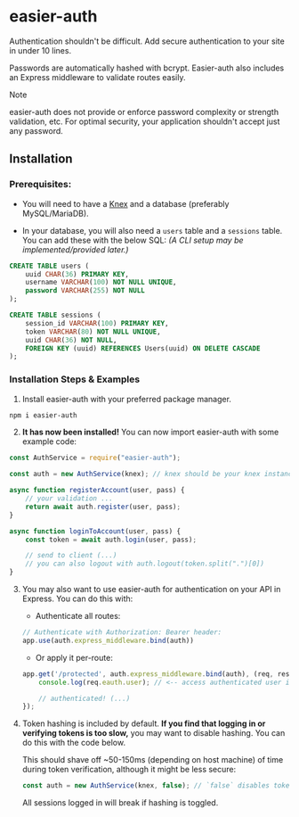 # easier-auth
Authentication shouldn't be difficult. Add secure authentication to your site in under 10 lines.

Passwords are automatically hashed with bcrypt. Easier-auth also includes an Express middleware to validate routes easily.

> [!NOTE]  
> easier-auth does not provide or enforce password complexity or strength validation, etc. For optimal security, your application shouldn't accept just any password.

## Installation

### Prerequisites:

* You will need to have a [Knex](https://knexjs.org/guide/) and a database (preferably MySQL/MariaDB).

* In your database, you will also need a `users` table and a `sessions` table. You can add these with the below SQL: *(A CLI setup may be implemented/provided later.)*
```sql 
CREATE TABLE users (
    uuid CHAR(36) PRIMARY KEY,
    username VARCHAR(100) NOT NULL UNIQUE,
    password VARCHAR(255) NOT NULL
);

CREATE TABLE sessions (
    session_id VARCHAR(100) PRIMARY KEY,
    token VARCHAR(80) NOT NULL UNIQUE,
    uuid CHAR(36) NOT NULL,
    FOREIGN KEY (uuid) REFERENCES Users(uuid) ON DELETE CASCADE
);
```

### Installation Steps & Examples

1. Install easier-auth with your preferred package manager.
```bash
npm i easier-auth
```

2. **It has now been installed!** You can now import easier-auth with some example code:

```js
const AuthService = require("easier-auth");

const auth = new AuthService(knex); // knex should be your knex instance

async function registerAccount(user, pass) {
    // your validation ...
    return await auth.register(user, pass);
}

async function loginToAccount(user, pass) {
    const token = await auth.login(user, pass); 

    // send to client (...)
    // you can also logout with auth.logout(token.split(".")[0])
}
```

3. You may also want to use easier-auth for authentication on your API in Express. You can do this with:
    * Authenticate all routes:
    ```js
    // Authenticate with Authorization: Bearer header:
    app.use(auth.express_middleware.bind(auth))
    ```

    * Or apply it per-route:
    ```js
    app.get('/protected', auth.express_middleware.bind(auth), (req, res) => {
        console.log(req.eauth.user); // <-- access authenticated user info: id, username, provided token

        // authenticated! (...)
    });
    ```

4. Token hashing is included by default. **If you find that logging in or verifying tokens is too slow,** you may want to disable hashing. You can do this with the code below.

    This should shave off ~50-150ms (depending on host machine) of time during token verification, although it might be less secure:

    ```js
    const auth = new AuthService(knex, false); // `false` disables token hashing
    ```
    All sessions logged in will break if hashing is toggled.